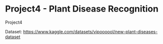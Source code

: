 # Project4 - Plant Disease Recognition
Project4

Dataset: https://www.kaggle.com/datasets/vipoooool/new-plant-diseases-dataset
